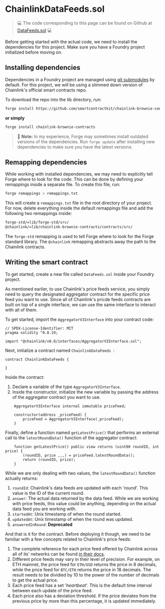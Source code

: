 # ChainlinkDataFeeds.sol

> 💻 The code corresponding to this page can be found on Github at [DataFeeds.sol](https://github.com/Genesis3800/Solidity-in-Foundry-Repo/blob/main/src/Applications/Chainlink/ChainlinkDataFeeds/ChainlinkDataFeeds.sol) 💻

Before getting started with the actual code, we need to install the dependencies for this project. Make sure you have a Foundry project initialized before moving on.

## Installing dependencies

Dependencies in a Foundry project are managed using [git submodules](https://git-scm.com/book/en/v2/Git-Tools-Submodules) by default. 
For this project, we will be using a slimmed down version of Chainlink's official smart contracts repo.

To download the repo into the lib directory, run:

```sh
forge install https://github.com/smartcontractkit/chainlink-brownie-contracts/
```

**or simply**

```sh
forge install chainlink-brownie-contracts
```

> 📝  **Note:**
> In my experience, Forge may sometimes install outdated versions of the dependencies. Run `forge update` after installing new
> dependencies to make sure you have the latest versions.

## Remapping dependencies

While working with installed dependencies, we may need to explicitly tell Forge where to look for the code.
This can be done by defining your remappings inside a separate file.
To create this file, run:

```sh
forge remappings > remappings.txt
```

This will create a `remappings.txt` file in the root directory of your project.
For now, delete everything inside the default remappings file and add the following two remappings inside:

```sh
forge-std/=lib/forge-std/src/
@chainlink/=lib/chainlink-brownie-contracts/contracts/src/
```

The `forge-std` remapping is used to tell Forge where to look for the Forge standard library. The `@chainlink` remapping abstracts away the path to the Chainlink contracts.

## Writing the smart contract

To get started, create a new file called `DataFeeds.sol` inside your Foundry project.

As mentioned earlier, to use Chainlink's price feeds service, you simply need to query the designated aggregator contract for the specific price feed you want to use.
Since all of Chainlink's pricde feeds contracts are built on top of a single interface, we can use the same interface to interact with all of them.

To get started, import the `AggregatorV3Interface` into your contract code:

```solidity
// SPDX-License-Identifier: MIT
pragma solidity ^0.8.19;

import "@chainlink/v0.8/interfaces/AggregatorV3Interface.sol";
```

Next, initialize a contract named `ChainlinkDataFeeds `:

```solidity
contract ChainlinkDataFeeds {
    
}
```

Inside the contract:

1. Declare a variable of the type `AggregatorV3Interface`.
2. Inside the constructor, initialize the new variable by passing the address of the aggregator contract you want to use.

```solidity
    AggregatorV3Interface internal immutable priceFeed;

    constructor(address _priceFeed) {
        priceFeed = AggregatorV3Interface(_priceFeed);
    }
```

Finally, define a function named `getLatestPrice()` that performs an external call to the `latestRoundData()` function of the aggregator contract:

```solidity
    function getLatestPrice() public view returns (uint80 roundID, int price) {
        (roundID, price ,,,) = priceFeed.latestRoundData();
        return (roundID, price);
    }
```

While we are only dealing with two values, the `latestRoundData()` function actually returns:

1. `roundId`: Chainlink's data feeds are updated with each 'round'. This value is the ID of the current round.
2. `answer`: The actual data returned by the data feed. While we are working with price feeds, this value could be anything, depending on the actual data feed you are working with.
3. `startedAt`: Unix timestamp of when the round started.
4. `updatedAt`: Unix timestamp of when the round was updated.
5. `answeredInRound`: **Deprecated**

And that is it for the contract. Before deploying it though, we need to be familiar with a few concepts related to Chainlink's price feeds:

1. The complete reference for each price feed offered by Chainlink across all of its' networks can be found [in their docs](https://docs.chain.link/data-feeds/price-feeds/addresses).
2. Different price feeds may vary in their level of precision. For example, on ETH mainnet, the price feed for `ETH/USD` returns the price in 8 decimals, while the price feed for `BTC/ETH` returns the price in 18 decimals.
The result needs to be dividied by 10 to the power of the number of decimals to get the actual price.
3. Each price feed has a set '*heartbeat*'. This is the default time interval between each update of the price feed.
4. Each price also has a deviation threshold. If the price deviates from the previous price by more than this percentage, it is updated immediately.
